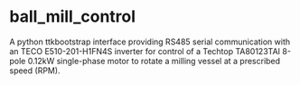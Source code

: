# ball_mill_control
A python ttkbootstrap interface providing RS485 serial communication with an TECO E510-201-H1FN4S inverter for control of a Techtop TA80123TAI 8-pole 0.12kW single-phase motor to rotate a milling vessel at a prescribed speed (RPM).

